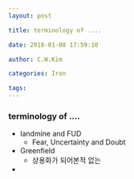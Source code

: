 ```yaml
---
layout: post 

title: terminology of .... 

date: 2018-01-08 17:59:10 

author: C.W.Kim 

categories: Iron

tags:   
---
```

### terminology of .... ### 
* landmine and FUD
  * Fear, Uncertainty and Doubt
* Greenfield 
  * 상용화가 되어본적 없는 
* ​